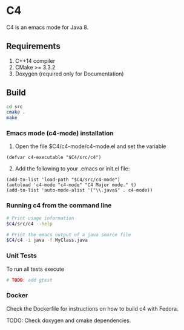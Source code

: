 # C4

C4 is an emacs mode for Java 8.

## Requirements

1. C++14 compiler
1. CMake >= 3.3.2
1. Doxygen (required only for Documentation)

## Build

```bash
cd src
cmake .
make
```

### Emacs mode (c4-mode) installation

1. Open the file $C4/c4-mode/c4-mode.el and set the variable

```elisp
(defvar c4-executable "$C4/src/c4")
```

2. Add the following to your .emacs or init.el file:

```elisp
(add-to-list 'load-path "$C4/src/c4-mode")
(autoload 'c4-mode "c4-mode" "C4 Major mode." t)
(add-to-list 'auto-mode-alist '("\\.java$" . c4-mode))
```

### Running c4 from the command line

```bash
# Print usage information
$C4/src/c4 --help

# Print the emacs output of a java source file
$C4/c4 -i java -f MyClass.java
```

### Unit Tests

To run all tests execute

```bash
# TODO: add gtest
```

### Docker

Check the Dockerfile for instructions on how to build c4 with Fedora.

TODO: Check doxygen and cmake dependencies.
